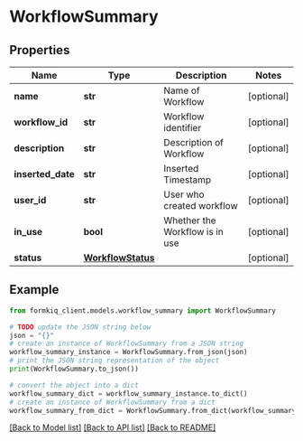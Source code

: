# WorkflowSummary


## Properties

Name | Type | Description | Notes
------------ | ------------- | ------------- | -------------
**name** | **str** | Name of Workflow | [optional] 
**workflow_id** | **str** | Workflow identifier | [optional] 
**description** | **str** | Description of Workflow | [optional] 
**inserted_date** | **str** | Inserted Timestamp | [optional] 
**user_id** | **str** | User who created workflow | [optional] 
**in_use** | **bool** | Whether the Workflow is in use | [optional] 
**status** | [**WorkflowStatus**](WorkflowStatus.md) |  | [optional] 

## Example

```python
from formkiq_client.models.workflow_summary import WorkflowSummary

# TODO update the JSON string below
json = "{}"
# create an instance of WorkflowSummary from a JSON string
workflow_summary_instance = WorkflowSummary.from_json(json)
# print the JSON string representation of the object
print(WorkflowSummary.to_json())

# convert the object into a dict
workflow_summary_dict = workflow_summary_instance.to_dict()
# create an instance of WorkflowSummary from a dict
workflow_summary_from_dict = WorkflowSummary.from_dict(workflow_summary_dict)
```
[[Back to Model list]](../README.md#documentation-for-models) [[Back to API list]](../README.md#documentation-for-api-endpoints) [[Back to README]](../README.md)


